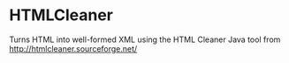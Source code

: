 # HTMLCleaner
Turns HTML into well-formed XML using the HTML Cleaner Java tool from http://htmlcleaner.sourceforge.net/

 
